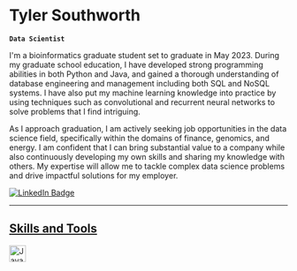 # Tyler Southworth

**`Data Scientist`**

I'm a bioinformatics graduate student set to graduate in May 2023. During my graduate school education, I have developed strong programming abilities in both Python and Java, and gained a thorough understanding of database engineering and management including both SQL and NoSQL systems. I have also put my machine learning knowledge into practice by using techniques such as convolutional and recurrent neural networks to solve problems that I find intriguing.

As I approach graduation, I am actively seeking job opportunities in the data science field, specifically within the domains of finance, genomics, and energy. I am confident that I can bring substantial value to a company while also continuously developing my own skills and sharing my knowledge with others. My expertise will allow me to tackle complex data science problems and drive impactful solutions for my employer.

<div id="badges">
  <a href="https://www.linkedin.com/in/southworth-tyler/">
  <img src="https://img.shields.io/badge/LinkedIn-blue?style=for-the-badge&logo=linkedin&logoColor=white" alt="LinkedIn Badge"/>
</div>

<hr></hr>

## Skills and Tools

<img align="left" alt="Java" width="30px" style="padding-right:10px;" src="[https://cdn.jsdelivr.net/gh/devicons/devicon/icons/java/java-original.svg](https://github.com/devicons/devicon/tree/v2.15.1/icons/java)"/>

<!-- <img src="https://komarev.com/ghpvc/?username=tlsouth&style=flat-square&color=blue" alt=""/> -->
